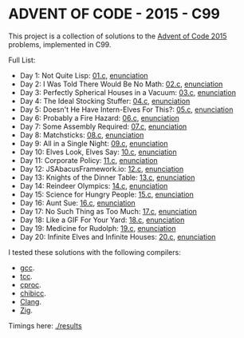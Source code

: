 ADVENT OF CODE - 2015 - C99
===========================

This project is a collection of solutions to the [Advent of Code 2015](https://adventofcode.com/2015)
problems, implemented in C99.

Full List:

- Day 1: Not Quite Lisp: [01.c](./01.c), [enunciation](https://adventofcode.com/2015/day/1)
- Day 2: I Was Told There Would Be No Math: [02.c](./02.c), [enunciation](https://adventofcode.com/2015/day/2)
- Day 3: Perfectly Spherical Houses in a Vacuum: [03.c](./03.c), [enunciation](https://adventofcode.com/2015/day/3)
- Day 4: The Ideal Stocking Stuffer: [04.c](./04.c), [enunciation](https://adventofcode.com/2015/day/4)
- Day 5: Doesn't He Have Intern-Elves For This?: [05.c](./05.c), [enunciation](https://adventofcode.com/2015/day/5)
- Day 6: Probably a Fire Hazard: [06.c](./06.c), [enunciation](https://adventofcode.com/2015/day/6)
- Day 7: Some Assembly Required: [07.c](./07.c), [enunciation](https://adventofcode.com/2015/day/7)
- Day 8: Matchsticks: [08.c](./08.c), [enunciation](https://adventofcode.com/2015/day/8)
- Day 9: All in a Single Night: [09.c](./09.c), [enunciation](https://adventofcode.com/2015/day/9)
- Day 10: Elves Look, Elves Say: [10.c](./10.c), [enunciation](https://adventofcode.com/2015/day/10)
- Day 11: Corporate Policy: [11.c](./11.c), [enunciation](https://adventofcode.com/2015/day/11)
- Day 12: JSAbacusFramework.io: [12.c](./12.c), [enunciation](https://adventofcode.com/2015/day/12)
- Day 13: Knights of the Dinner Table: [13.c](./13.c), [enunciation](https://adventofcode.com/2015/day/13)
- Day 14: Reindeer Olympics: [14.c](./14.c), [enunciation](https://adventofcode.com/2015/day/14)
- Day 15: Science for Hungry People: [15.c](./15.c), [enunciation](https://adventofcode.com/2015/day/15)
- Day 16: Aunt Sue: [16.c](./16.c), [enunciation](https://adventofcode.com/2015/day/16)
- Day 17: No Such Thing as Too Much: [17.c](./17.c), [enunciation](https://adventofcode.com/2015/day/17)
- Day 18: Like a GIF For Your Yard: [18.c](./18.c), [enunciation](https://adventofcode.com/2015/day/18)
- Day 19: Medicine for Rudolph: [19.c](./19.c), [enunciation](https://adventofcode.com/2015/day/19)
- Day 20: Infinite Elves and Infinite Houses: [20.c](./20.c), [enunciation](https://adventofcode.com/2015/day/20)
<!---
- Day 21: RPG Simulator 20XX: [21.c](./21.c), [enunciation](https://adventofcode.com/2015/day/21)
- Day 22: Wizard Simulator 20XX: [22.c](./22.c), [enunciation](https://adventofcode.com/2015/day/22)
- Day 23: Opening the Turing Lock: [23.c](./23.c), [enunciation](https://adventofcode.com/2015/day/23)
- Day 24: It Hangs in the Balance: [24.c](./24.c), [enunciation](https://adventofcode.com/2015/day/24)
- Day 25: Let It Snow: [25.c](./25.c), [enunciation](https://adventofcode.com/2015/day/25)
--->

I tested these solutions with the following compilers: 

- [gcc](https://gcc.gnu.org/).
- [tcc](https://bellard.org/tcc/).
- [cproc](https://sr.ht/~mcf/cproc/).
- [chibicc](https://github.com/rui314/chibicc).
- [Clang](https://clang.llvm.org/).
- [Zig](https://ziglang.org/).

Timings here: [./results](./results)
